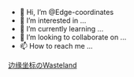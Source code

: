 - 👋 Hi, I’m @Edge-coordinates
- 👀 I’m interested in ...
- 🌱 I’m currently learning ...
- 💞️ I’m looking to collaborate on ...
- 📫 How to reach me ...

[边缘坐标のWasteland](https://edge.wasteland.ink/)

<!---
Edge-coordinates/Edge-coordinates is a ✨ special ✨ repository because its `README.md` (this file) appears on your GitHub profile.
You can click the Preview link to take a look at your changes.
--->
